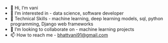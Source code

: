 - 👋 Hi, I’m vani
- 👀 I’m interested in - data science, software developer
- 🌱 Technical Skills - machine learning, deep learning models, sql, python programming, Django web frameworks
- 💞️ I’m looking to collaborate on - machine learning projects
- 📫 How to reach me - bhattvani91@gmail.com

<!---
vani4vani/vani4vani is a ✨ special ✨ repository because its `README.md` (this file) appears on your GitHub profile.
You can click the Preview link to take a look at your changes.
--->
